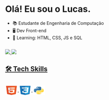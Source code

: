 <h1>Olá! Eu sou o Lucas.</h1>

- 📚 Estudante de Engenharia de Computação
- 🖥️ Dev Front-end
- 🌱 Learning: HTML, CSS, JS e SQL

##

<div>
  <a href="https://github.com/lucas-biel">
  <img height="180em" src="https://github-readme-stats.vercel.app/api?username=lucas-biel&show_icons=true&theme=dark&include_all_commits=true&count_private=true"/>
  <img height="180em" src="https://github-readme-stats.vercel.app/api/top-langs/?username=lucas-biel&layout=compact&langs_count=7&theme=dark"/>
</div>

<h2>🛠️ Tech Skills</h2>
<div style="display: inline_block"><br>
  <img align="center" alt="Lucas-HTML" height="30" width="40" src="https://raw.githubusercontent.com/devicons/devicon/master/icons/html5/html5-original.svg">
  <img align="center" alt="Lucas-CSS" height="30" width="40" src="https://raw.githubusercontent.com/devicons/devicon/master/icons/css3/css3-original.svg">
  <img align="center" alt="Lucas-Python" height="30" width="40" src="https://raw.githubusercontent.com/devicons/devicon/master/icons/python/python-original.svg">
</div>
